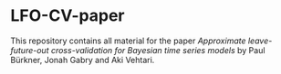 # LFO-CV-paper

This repository contains all material for the paper *Approximate leave-future-out cross-validation for Bayesian time series models*
by Paul Bürkner, Jonah Gabry and Aki Vehtari. 
